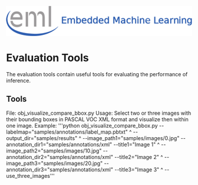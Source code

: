<div align="center">
  <img src="./images/eml_logo_and_text.png">
</div>

# Evaluation Tools

The evaluation tools contain useful tools for evaluating the performance of inference.

## Tools
File: obj_visualize_compare_bbox.py
Usage: Select two or three images with their bounding boxes in PASCAL VOC XML format and visualize then within one image.
Example: 
'''python obj_visualize_compare_bbox.py --labelmap="samples/annotations/label_map.pbtxt" ^
--output_dir="samples/results" ^
--image_path1="samples/images/0.jpg" --annotation_dir1="samples/annotations/xml" --title1="Image 1" ^
--image_path2="samples/images/10.jpg" --annotation_dir2="samples/annotations/xml" --title2="Image 2" ^
--image_path3="samples/images/20.jpg" --annotation_dir3="samples/annotations/xml" --title3="Image 3" ^
--use_three_images'''
